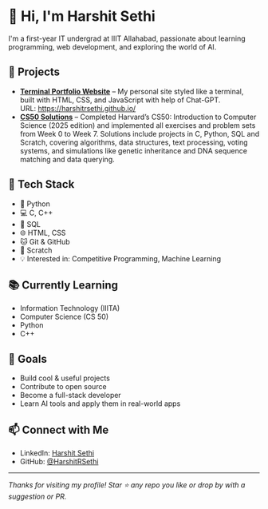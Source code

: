# 👋 Hi, I'm Harshit Sethi

I'm a first-year IT undergrad at IIIT Allahabad, passionate about learning programming, web development, and exploring the world of AI.

## 🚀 Projects
- **[Terminal Portfolio Website](https://github.com/HarshitRSethi/HarshitRSethi.github.io)** – My personal site styled like a terminal, built with HTML, CSS, and JavaScript with help of Chat-GPT.  
URL: https://harshitrsethi.github.io/
- **[CS50 Solutions](https://github.com/HarshitRSethi/CS50-2025-Solutions)** – Completed Harvard’s CS50: Introduction to Computer Science (2025 edition) and implemented all exercises and problem sets from Week 0 to Week 7. Solutions include projects in C, Python, SQL and Scratch, covering algorithms, data structures, text processing, voting systems, and simulations like genetic inheritance and DNA sequence matching and data querying.


## 🔧 Tech Stack
- 🐍 Python
- 💻 C, C++
- 🧠 SQL  
- 🌐 HTML, CSS
- 🐱 Git & GitHub
- 📝  Scratch
- 💡 Interested in: Competitive Programming, Machine Learning

## 📚 Currently Learning
- Information Technology (IIITA)
- Computer Science (CS 50)
- Python
- C++

## 🌱 Goals
- Build cool & useful projects
- Contribute to open source
- Become a full-stack developer
- Learn AI tools and apply them in real-world apps

## 📫 Connect with Me
- LinkedIn: [Harshit Sethi](https://www.linkedin.com/in/harshitrsethi/)
- GitHub: [@HarshitRSethi](https://github.com/HarshitRSethi)

---

_Thanks for visiting my profile! Star ⭐️ any repo you like or drop by with a suggestion or PR._
